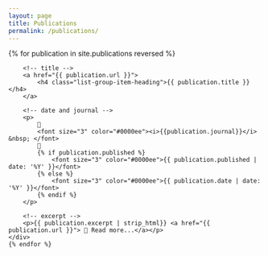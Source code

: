 ```yaml
---
layout: page
title: Publications
permalink: /publications/
---
```


<div class="list-group">
	{% for publication in site.publications reversed %}	<!--order by date and default "reversed"-->
	<div class="list-group-item">
	
		<!-- title -->
		<a href="{{ publication.url }}">
			<h4 class="list-group-item-heading">{{ publication.title }}</h4>
		</a>
		
		<!-- date and journal -->
		<p>
			📰 
			<font size="3" color="#0000ee"><i>{{publication.journal}}</i> &nbsp; </font>
			📅 
			{% if publication.published %}
				<font size="3" color="#0000ee">{{ publication.published | date: '%Y' }}</font>
			{% else %}
				<font size="3" color="#0000ee">{{ publication.date | date: '%Y' }}</font>
			{% endif %}
		</p>
		
		<!-- excerpt -->
		<p>{{ publication.excerpt | strip_html}} <a href="{{ publication.url }}"> 🔗 Read more...</a></p>
	</div>
	{% endfor %}
</div>

<!-- back to top button -->
<script src="/js/vanilla-back-to-top.min.js"></script>
<script>addBackToTop()</script>